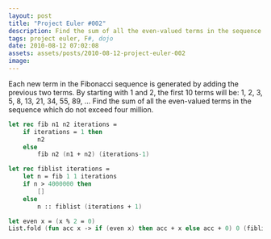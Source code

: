 ```yaml
---
layout: post
title: "Project Euler #002"
description: Find the sum of all the even-valued terms in the sequence which do not exceed four million.
tags: project euler, F#, dojo
date: 2010-08-12 07:02:08
assets: assets/posts/2010-08-12-project-euler-002
image: 
---
```


Each new term in the Fibonacci sequence is generated by adding the previous two terms. By starting with 1 and 2, the first 10 terms will be:  1, 2, 3, 5, 8, 13, 21, 34, 55, 89, ...  Find the sum of all the even-valued terms in the sequence which do not exceed four million.

```fsharp
let rec fib n1 n2 iterations =
    if iterations = 1 then
        n2
    else
        fib n2 (n1 + n2) (iterations-1)

let rec fiblist iterations =
    let n = fib 1 1 iterations
    if n > 4000000 then
        []
    else
        n :: fiblist (iterations + 1)

let even x = (x % 2 = 0)
List.fold (fun acc x -> if (even x) then acc + x else acc + 0) 0 (fiblist 1)
```
